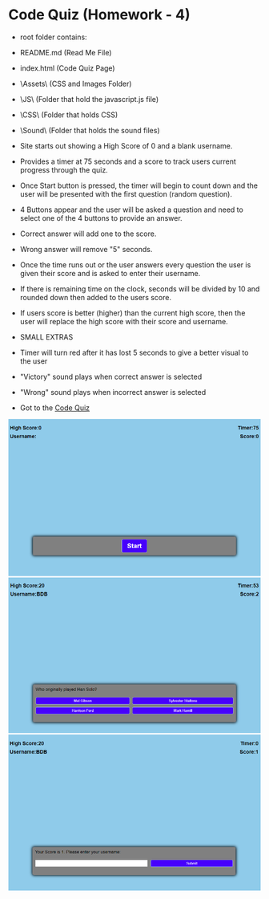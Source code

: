 # Code Quiz (Homework - 4)

* root folder contains:

* README.md      (Read Me File)
* index.html     (Code Quiz Page)
* \Assets\       (CSS and Images Folder)
*   \JS\        (Folder that hold the javascript.js file)
*   \CSS\       (Folder that holds CSS)
*   \Sound\     (Folder that holds the sound files)

* Site starts out showing a High Score of 0 and a blank username.
* Provides a timer at 75 seconds and a score to track users current progress through the quiz.

* Once Start button is pressed, the timer will begin to count down and the user will be presented with the first question (random question).
* 4 Buttons appear and the user will be asked a question and need to select one of the 4 buttons to provide an answer.

* Correct answer will add one to the score.
* Wrong answer will remove "5" seconds.

* Once the time runs out or the user answers every question the user is given their score and is asked to enter their username.
* If there is remaining time on the clock, seconds will be divided by 10 and rounded down then added to the users score.
* If users score is better (higher) than the current high score, then the user will replace the high score with their score and username.

* SMALL EXTRAS
* Timer will turn red after it has lost 5 seconds to give a better visual to the user
* "Victory" sound plays when correct answer is selected
* "Wrong" sound plays when incorrect answer is selected

* Got to the 
<a href="https://bbrintle.github.io/4-Code-Quiz/">Code Quiz</a>
<img src="./Assets/Images/MainScreen.PNG">
<img src="./Assets/Images/QuizScreen.PNG">
<img src="./Assets/Images/GameOverScreen.PNG">